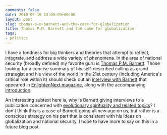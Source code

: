 ```yaml
---
comments: false
date: 2010-05-10 13:00:09+00:00
layout: post
slug: thomas-p-m-barnett-and-the-case-for-globalization
title: Thomas P.M. Barnett and the case for globalization
tags:
- politics
---
```


I have a fondness for big thinkers and theories that attempt to reflect, integrate, and address a wide variety of phenomena. In the area of national security (broadly defined) my favorite guru is [Thomas P.M. Barnett](http://thomaspmbarnett.com/). Those looking for a concise summary of his self-described calling as grand strategist and his view of the world in the 21st century (including America's critical role within it) should check out an [interview with Barnett](http://thomaspmbarnett.com/weblog/2010/05/enlightennext_interview_text_n.html) that appeared in [EnlightenNext magazine](http://www.enlightennext.org/magazine/), along with the accompanying [introduction](http://www.enlightennext.org/magazine/j44/barnett.asp?page=1).

An interesting subtext here is, why is Barnett giving interviews to a publication concerned with [evolutionary spirituality and related topics](http://www.enlightennext.org/magazine/misc/about-wie.asp?ifr=util)? I don't think this is a case of Barnett going all new age on us, but rather is a conscious strategy on his part that is consistent with his ideas on globalization and national security. I hope to have more to say on this in a future blog post. 
